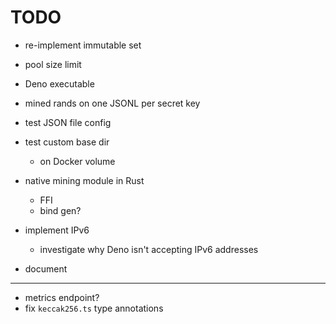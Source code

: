 # TODO

- re-implement immutable set
- pool size limit

- Deno executable

- mined rands on one JSONL per secret key

- test JSON file config
- test custom base dir
  - on Docker volume

- native mining module in Rust
  - FFI
  - bind gen?

- implement IPv6
  - investigate why Deno isn't accepting IPv6 addresses

- document

---

- metrics endpoint?
- fix `keccak256.ts` type annotations
